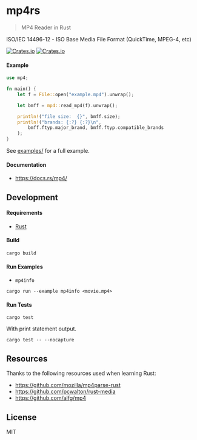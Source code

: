 # mp4rs
> MP4 Reader in Rust

ISO/IEC 14496-12 - ISO Base Media File Format (QuickTime, MPEG-4, etc)

[![Crates.io](https://img.shields.io/crates/v/mp4)](https://crates.io/crates/mp4)
[![Crates.io](https://img.shields.io/crates/d/mp4)](https://crates.io/crates/mp4)

#### Example
```rust
use mp4;

fn main() {
    let f = File::open("example.mp4").unwrap();

    let bmff = mp4::read_mp4(f).unwrap();

    println!("file size:  {}", bmff.size);
    println!("brands: {:?} {:?}\n",
        bmff.ftyp.major_brand, bmff.ftyp.compatible_brands
    );
}
```

See [examples/](examples/) for a full example.

#### Documentation
* https://docs.rs/mp4/

## Development

#### Requirements
* [Rust](https://www.rust-lang.org/)

#### Build
```
cargo build
```

#### Run Examples
* `mp4info`
```
cargo run --example mp4info <movie.mp4>
```

#### Run Tests
```
cargo test
```

With print statement output.
```
cargo test -- --nocapture
```

## Resources
Thanks to the following resources used when learning Rust:
* https://github.com/mozilla/mp4parse-rust
* https://github.com/pcwalton/rust-media
* https://github.com/alfg/mp4

## License
MIT
